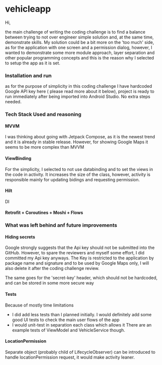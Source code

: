 # vehicleapp

Hi,

the main challenge of writing the coding challenge is to find a balance between trying to not over
engineer simple solution and, at the same time, demonstrate skills. My solution could be a bit more
on the 'too much' side, as for the application with one screen and a permission dialog, however, I
wanted to demonstrate some more module approach, layer separation and other popular programming
concepts and this is the reason why I selected to setup the app as it is set.

### Installation and run

as for the purpose of simplicity in this coding challenge I have hardcoded Google API key here (
please read more about it below), project is ready to run immediately after being imported into
Android Studio. No extra steps needed.

### Tech Stack Used and reasoning

#### MVVM

I was thinking about going with Jetpack Compose, as it is the newest trend and it is already in
stable release. However, for showing Google Maps it seems to be more complex than MVVM

#### ViewBinding

For the simplicity, I selected to not use databinding and to set the views in the code in activity.
It increases the size of the class, however, activity is responsible mainly for updating bidings and
requesting permission.

#### Hilt

DI

#### Retrofit + Coroutines + Moshi + Flows

### What was left behind anf future improvements ##

#### Hiding secrets

Google strongly suggests that the Api key should not be submitted into the GitHub. However, to spare
the reviewers and myself some effort, I did committed my Api key anyways. The Key is restricted to
the application by package name and signature and to be used by Google Maps only, I will also delete
it after the coding challenge review.

The same goes for the 'secret-key' header, which should not be hardcoded, and can be stored in some
more secure way

#### Tests

Because of mostly time limitations

- I did add less tests than I planned initially. I would definitely add some good UI tests to check
  the main user flows of the app
- I would unit-test in separation each class which allows it There are an example tests of ViewModel
  and VehicleService though.

#### LocationPermission

Separate object (probably child of LifecycleObserver) can be introduced to handle locationPermission
request, it would make activity leaner. 

